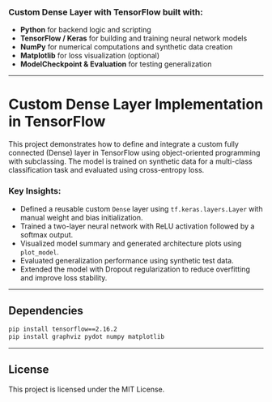 ### Custom Dense Layer with TensorFlow built with:
- **Python** for backend logic and scripting  
- **TensorFlow / Keras** for building and training neural network models  
- **NumPy** for numerical computations and synthetic data creation  
- **Matplotlib** for loss visualization (optional)  
- **ModelCheckpoint & Evaluation** for testing generalization

---

# Custom Dense Layer Implementation in TensorFlow

This project demonstrates how to define and integrate a custom fully connected (Dense) layer in TensorFlow using object-oriented programming with subclassing. The model is trained on synthetic data for a multi-class classification task and evaluated using cross-entropy loss.

### **Key Insights:**  
- Defined a reusable custom `Dense` layer using `tf.keras.layers.Layer` with manual weight and bias initialization.  
- Trained a two-layer neural network with ReLU activation followed by a softmax output.  
- Visualized model summary and generated architecture plots using `plot_model`.  
- Evaluated generalization performance using synthetic test data.  
- Extended the model with Dropout regularization to reduce overfitting and improve loss stability.

---

## Dependencies

```bash
pip install tensorflow==2.16.2
pip install graphviz pydot numpy matplotlib
````

---

## License

This project is licensed under the MIT License.
